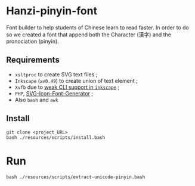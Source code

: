 # Hanzi-pinyin-font

Font builder to help students of Chinese learn to read faster. In order to do so we created a font that append both the Character (漢字) and the pronociation (pīnyīn).

## Requirements

* `xsltproc` to create SVG text files ;
* `Inkscape` (`≥v0.49`) to create union of text element ;
* `Xvfb` due to [weak CLI support in `inkscape`](http://stackoverflow.com/questions/18630229/how-to-save-svg-file-with-inkscape-cli) ;
* `PHP`, [SVG-Icon-Font-Generator](https://github.com/madeyourday/SVG-Icon-Font-Generator) ;
* Also `bash` and `awk`

## Install

    git clone <project_URL>
    bash ./resources/scripts/install.bash

# Run

    bash ./resources/scripts/extract-unicode-pinyin.bash
